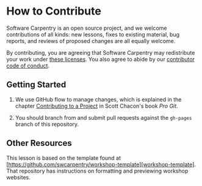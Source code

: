 # How to Contribute

Software Carpentry is an open source project,
and we welcome contributions of all kinds:
new lessons,
fixes to existing material,
bug reports,
and reviews of proposed changes are all equally welcome.

By contributing,
you are agreeing that Software Carpentry may redistribute your work under
[these licenses][license].
You also agree to abide by our
[contributor code of conduct][conduct].

## Getting Started

1.  We use GitHub flow to manage changes,
    which is explained in the chapter [Contributing to a Project][pro-git-chapter]
    in Scott Chacon's book *Pro Git*.

2.  You should branch from and submit pull requests against the `gh-pages` branch of this repository.

## Other Resources

This lesson is based on the template found at
[https://github.com/swcarpentry/workshop-template][workshop-template].
That repository has instructions on formatting and previewing workshop websites.

[conduct]: CONDUCT.md
[license]: LICENSE.md
[pro-git-chapter]: https://git-scm.com/book/en/v2/GitHub-Contributing-to-a-Project
[workshop-template]: https://github.com/swcarpentry/workshop-template
